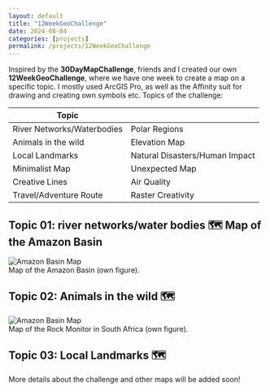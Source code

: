 ```yaml
---
layout: default
title: "12WeekGeoChallenge"
date: 2024-08-04
categories: [projects]
permalink: /projects/12WeekGeoChallenge
---
```


Inspired by the **30DayMapChallenge**, friends and I created our own **12WeekGeoChallenge**, where we have one week to create a map on a specific topic. I mostly used ArcGIS Pro, as well as the Affinity suit for drawing and creating own symbols etc.
Topics of the challenge:
<!---
* River Networks/Waterbodies
* Animals in the wild
* Local Landmarks
* Minimalist Map
* Creative Lines
* Travel/Adventure Route
* Polar Regions
* Elevation Map
* Natural Disasters/Human Impact
* Unexpected Map
* Air Quality
* Raster Creativity -->

| Topic |  |
| -------- | ------- |
| River Networks/Waterbodies | Polar Regions |
| Animals in the wild | Elevation Map |
| Local Landmarks | Natural Disasters/Human Impact |
| Minimalist Map  | Unexpected Map |
| Creative Lines | Air Quality |
| Travel/Adventure Route | Raster Creativity |

## Topic 01: river networks/water bodies 🗺️ Map of the Amazon Basin

<div class="blog-image">
  <img src="{{ '/assets/images/projects/AmazonBasin_GernotNikolaus.jpg' | relative_url }}" alt="Amazon Basin Map">
  <figcaption>Map of the Amazon Basin (own figure).</figcaption>
</div>

## Topic 02: Animals in the wild 🗺️

<div class="blog-image">
  <img src="{{ '/assets/images/blogs/RockMonitor_GernotNikolaus.jpg' | relative_url }}" alt="Amazon Basin Map">
  <figcaption>Map of the Rock Monitor in South Africa (own figure).</figcaption>
</div>


## Topic 03: Local Landmarks 🗺️

More details about the challenge and other maps will be added soon!
